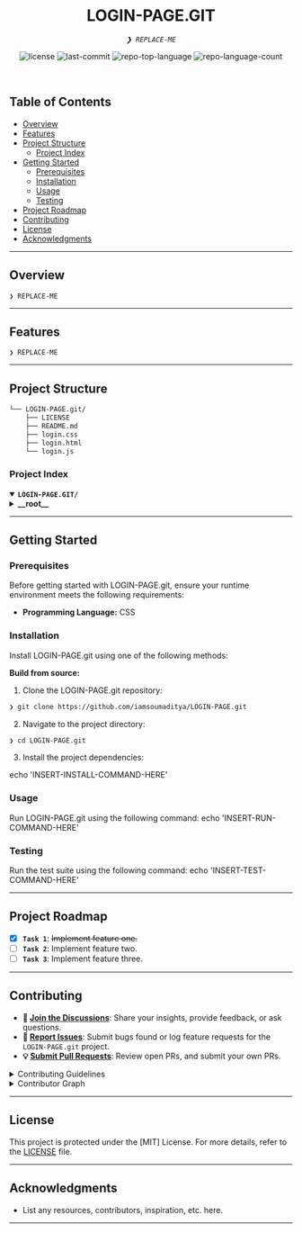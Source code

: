 <p align="center"><h1 align="center">LOGIN-PAGE.GIT</h1></p>
<p align="center">
	<em><code>❯ REPLACE-ME</code></em>
</p>
<p align="center">
	<img src="https://img.shields.io/github/license/iamsoumaditya/LOGIN-PAGE.git?style=default&logo=opensourceinitiative&logoColor=white&color=0080ff" alt="license">
	<img src="https://img.shields.io/github/last-commit/iamsoumaditya/LOGIN-PAGE.git?style=default&logo=git&logoColor=white&color=0080ff" alt="last-commit">
	<img src="https://img.shields.io/github/languages/top/iamsoumaditya/LOGIN-PAGE.git?style=default&color=0080ff" alt="repo-top-language">
	<img src="https://img.shields.io/github/languages/count/iamsoumaditya/LOGIN-PAGE.git?style=default&color=0080ff" alt="repo-language-count">
</p>
<p align="center"><!-- default option, no dependency badges. -->
</p>
<p align="center">
	<!-- default option, no dependency badges. -->
</p>
<br>

##  Table of Contents

- [ Overview](#-overview)
- [ Features](#-features)
- [ Project Structure](#-project-structure)
  - [ Project Index](#-project-index)
- [ Getting Started](#-getting-started)
  - [ Prerequisites](#-prerequisites)
  - [ Installation](#-installation)
  - [ Usage](#-usage)
  - [ Testing](#-testing)
- [ Project Roadmap](#-project-roadmap)
- [ Contributing](#-contributing)
- [ License](#-license)
- [ Acknowledgments](#-acknowledgments)

---

##  Overview

<code>❯ REPLACE-ME</code>

---

##  Features

<code>❯ REPLACE-ME</code>

---

##  Project Structure

```sh
└── LOGIN-PAGE.git/
    ├── LICENSE
    ├── README.md
    ├── login.css
    ├── login.html
    └── login.js
```


###  Project Index
<details open>
	<summary><b><code>LOGIN-PAGE.GIT/</code></b></summary>
	<details> <!-- __root__ Submodule -->
		<summary><b>__root__</b></summary>
		<blockquote>
			<table>
			<tr>
				<td><b><a href='https://github.com/iamsoumaditya/LOGIN-PAGE/blob/main/login.css'>login.css</a></b></td>
				<td><code>❯ REPLACE-ME</code></td>
			</tr>
			<tr>
				<td><b><a href='https://github.com/iamsoumaditya/LOGIN-PAGE.git/blob/master/login.js'>login.js</a></b></td>
				<td><code>❯ REPLACE-ME</code></td>
			</tr>
			<tr>
				<td><b><a href='https://github.com/iamsoumaditya/LOGIN-PAGE.git/blob/master/login.html'>login.html</a></b></td>
				<td><code>❯ REPLACE-ME</code></td>
			</tr>
			</table>
		</blockquote>
	</details>
</details>

---
##  Getting Started

###  Prerequisites

Before getting started with LOGIN-PAGE.git, ensure your runtime environment meets the following requirements:

- **Programming Language:** CSS


###  Installation

Install LOGIN-PAGE.git using one of the following methods:

**Build from source:**

1. Clone the LOGIN-PAGE.git repository:
```sh
❯ git clone https://github.com/iamsoumaditya/LOGIN-PAGE.git
```

2. Navigate to the project directory:
```sh
❯ cd LOGIN-PAGE.git
```

3. Install the project dependencies:

echo 'INSERT-INSTALL-COMMAND-HERE'



###  Usage
Run LOGIN-PAGE.git using the following command:
echo 'INSERT-RUN-COMMAND-HERE'

###  Testing
Run the test suite using the following command:
echo 'INSERT-TEST-COMMAND-HERE'

---
##  Project Roadmap

- [X] **`Task 1`**: <strike>Implement feature one.</strike>
- [ ] **`Task 2`**: Implement feature two.
- [ ] **`Task 3`**: Implement feature three.

---

##  Contributing

- **💬 [Join the Discussions](https://github.com/iamsoumaditya/LOGIN-PAGE.git/discussions)**: Share your insights, provide feedback, or ask questions.
- **🐛 [Report Issues](https://github.com/iamsoumaditya/LOGIN-PAGE.git/issues)**: Submit bugs found or log feature requests for the `LOGIN-PAGE.git` project.
- **💡 [Submit Pull Requests](https://github.com/iamsoumaditya/LOGIN-PAGE.git/blob/main/CONTRIBUTING.md)**: Review open PRs, and submit your own PRs.

<details closed>
<summary>Contributing Guidelines</summary>

1. **Fork the Repository**: Start by forking the project repository to your github account.
2. **Clone Locally**: Clone the forked repository to your local machine using a git client.
   ```sh
   git clone https://github.com/iamsoumaditya/LOGIN-PAGE.git
   ```
3. **Create a New Branch**: Always work on a new branch, giving it a descriptive name.
   ```sh
   git checkout -b new-feature-x
   ```
4. **Make Your Changes**: Develop and test your changes locally.
5. **Commit Your Changes**: Commit with a clear message describing your updates.
   ```sh
   git commit -m 'Implemented new feature x.'
   ```
6. **Push to github**: Push the changes to your forked repository.
   ```sh
   git push origin new-feature-x
   ```
7. **Submit a Pull Request**: Create a PR against the original project repository. Clearly describe the changes and their motivations.
8. **Review**: Once your PR is reviewed and approved, it will be merged into the main branch. Congratulations on your contribution!
</details>

<details closed>
<summary>Contributor Graph</summary>
<br>
<p align="left">
   <a href="https://github.com{/iamsoumaditya/LOGIN-PAGE.git/}graphs/contributors">
      <img src="https://contrib.rocks/image?repo=iamsoumaditya/LOGIN-PAGE.git">
   </a>
</p>
</details>

---

##  License

This project is protected under the [MIT] License. For more details, refer to the [LICENSE](https://github.com/iamsoumaditya/LOGIN-PAGE/blob/main/LICENSE) file.

---

##  Acknowledgments

- List any resources, contributors, inspiration, etc. here.

---
